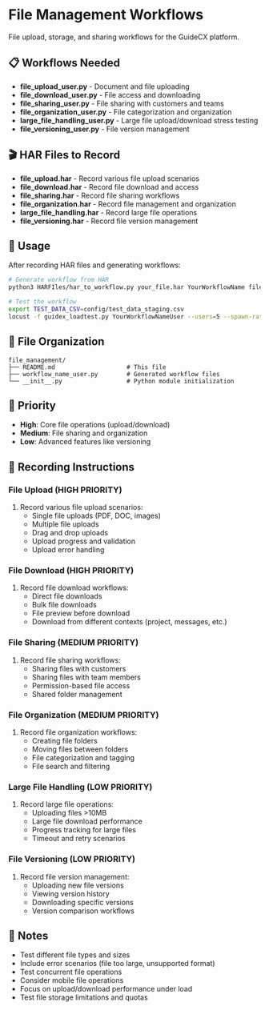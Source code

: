 # File Management Workflows

File upload, storage, and sharing workflows for the GuideCX platform.

## 📋 Workflows Needed

- **file_upload_user.py** - Document and file uploading
- **file_download_user.py** - File access and downloading
- **file_sharing_user.py** - File sharing with customers and teams
- **file_organization_user.py** - File categorization and organization
- **large_file_handling_user.py** - Large file upload/download stress testing
- **file_versioning_user.py** - File version management

## 🎬 HAR Files to Record

- **file_upload.har** - Record various file upload scenarios
- **file_download.har** - Record file download and access
- **file_sharing.har** - Record file sharing workflows
- **file_organization.har** - Record file management and organization
- **large_file_handling.har** - Record large file operations
- **file_versioning.har** - Record file version management

## 🚀 Usage

After recording HAR files and generating workflows:

```bash
# Generate workflow from HAR
python3 HARFIles/har_to_workflow.py your_file.har YourWorkflowName file_management

# Test the workflow
export TEST_DATA_CSV=config/test_data_staging.csv
locust -f guidex_loadtest.py YourWorkflowNameUser --users=5 --spawn-rate=1
```

## 📁 File Organization

```
file_management/
├── README.md                    # This file
├── workflow_name_user.py        # Generated workflow files
└── __init__.py                  # Python module initialization
```

## 🎯 Priority

- **High**: Core file operations (upload/download)
- **Medium**: File sharing and organization
- **Low**: Advanced features like versioning

## 📝 Recording Instructions

### File Upload (HIGH PRIORITY)
1. Record various file upload scenarios:
   - Single file uploads (PDF, DOC, images)
   - Multiple file uploads
   - Drag and drop uploads
   - Upload progress and validation
   - Upload error handling

### File Download (HIGH PRIORITY)
1. Record file download workflows:
   - Direct file downloads
   - Bulk file downloads
   - File preview before download
   - Download from different contexts (project, messages, etc.)

### File Sharing (MEDIUM PRIORITY)
1. Record file sharing workflows:
   - Sharing files with customers
   - Sharing files with team members
   - Permission-based file access
   - Shared folder management

### File Organization (MEDIUM PRIORITY)
1. Record file organization workflows:
   - Creating file folders
   - Moving files between folders
   - File categorization and tagging
   - File search and filtering

### Large File Handling (LOW PRIORITY)
1. Record large file operations:
   - Uploading files >10MB
   - Large file download performance
   - Progress tracking for large files
   - Timeout and retry scenarios

### File Versioning (LOW PRIORITY)
1. Record file version management:
   - Uploading new file versions
   - Viewing version history
   - Downloading specific versions
   - Version comparison workflows

## 📝 Notes

- Test different file types and sizes
- Include error scenarios (file too large, unsupported format)
- Test concurrent file operations
- Consider mobile file operations
- Focus on upload/download performance under load
- Test file storage limitations and quotas 